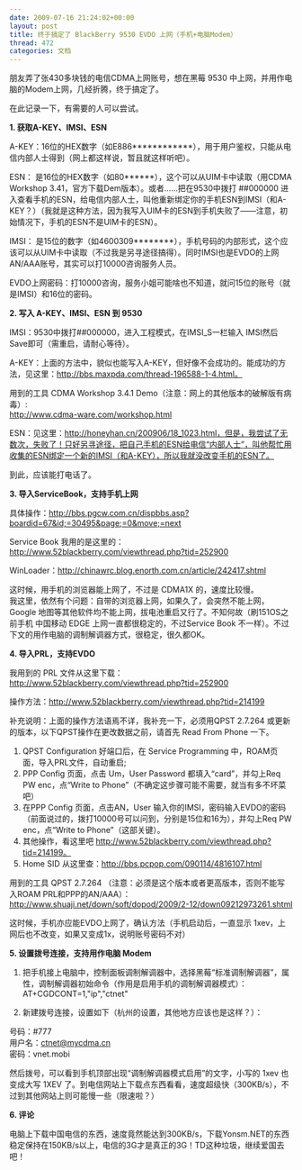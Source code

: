 ```yaml
---
date: 2009-07-16 21:24:02+00:00
layout: post
title: 终于搞定了 BlackBerry 9530 EVDO 上网（手机+电脑Modem）
thread: 472
categories: 文档
---
```


朋友弄了张430多块钱的电信CDMA上网账号，想在黑莓 9530 中上网，并用作电脑的Modem上网，几经折腾，终于搞定了。<!-- more -->  
  
在此记录一下，有需要的人可以尝试。  
  
  
**1. 获取A-KEY、IMSI、ESN**  
  
A-KEY：16位的HEX数字（如E886************），用于用户鉴权，只能从电信内部人士得到（网上都这样说，暂且就这样听吧）。  
  
ESN： 是16位的HEX数字（如80******），这个可以从UIM卡中读取（用CDMA Workshop 3.41，官方下载Dem版本）。或者……把在9530中拨打 ##000000 进入查看手机的ESN，给电信内部人士，叫他重新绑定你的手机ESN到IMSI（和A-KEY？）（我就是这种方法，因为我写入UIM卡的ESN到手机失败了——注意，初始情况下，手机的ESN不是UIM卡的ESN）。  
  
IMSI： 是15位的数字（如4600309********），手机号码的内部形式，这个应该可以从UIM卡中读取（不过我是另寻途径搞得）。同时IMSI也是EVDO的上网AN/AAA账号，其实可以打10000咨询服务人员。  
  
EVDO上网密码：打10000咨询，服务小姐可能啥也不知道，就问15位的账号（就是IMSI）和16位的密码。  
  
  
**2. 写入 A-KEY、IMSI、ESN 到 9530**  
  
  
IMSI：9530中拨打##000000，进入工程模式，在IMSI_S一栏输入 IMSI然后Save即可（需重启，请耐心等待）。  
  
A-KEY：上面的方法中，貌似也能写入A-KEY，但好像不会成功的。能成功的方法，见这里：http://bbs.maxpda.com/thread-196588-1-4.html。  
  
用到的工具 CDMA Workshop 3.4.1 Demo（注意：网上的其他版本的破解版有病毒）:  
http://www.cdma-ware.com/workshop.html  
  
  
ESN：见这里：http://honeyhan.cn/200906/18_1023.html，但是，我尝试了无数次，失败了！只好另寻途径，把自己手机的ESN给电信“内部人士”，叫他帮忙用收集的ESN绑定一个新的IMSI（和A-KEY），所以我就没改变手机的ESN了。  
  
到此，应该能打电话了。  
  
  
**3. 导入ServiceBook，支持手机上网**  
  
  
具体操作：http://bbs.pgcw.com.cn/dispbbs.asp?boardid=67&id;=30495&page;=0&move;=next  
  
Service Book 我用的是这里的：http://www.52blackberry.com/viewthread.php?tid=252900  
  
WinLoader：http://chinawrc.blog.enorth.com.cn/article/242417.shtml  
  
这时候，用手机的浏览器能上网了，不过是 CDMA1X 的，速度比较慢。  
我这里，依然有个问题：自带的浏览器上网，如果久了，会突然不能上网，Google 地图等其他软件均不能上网，拔电池重启又行了。不知何故（刷151OS之前手机 中国移动 EDGE 上网一直都很稳定的，不过Service Book 不一样）。不过下文的用作电脑的调制解调器方式，很稳定，很久都OK。  
  
  
**4. 导入PRL，支持EVDO**  
  
我用到的 PRL 文件从这里下载：http://www.52blackberry.com/viewthread.php?tid=252900  
  
操作方法：http://www.52blackberry.com/viewthread.php?tid=214199  
  
补充说明：上面的操作方法语焉不详，我补充一下，必须用QPST 2.7.264 或更新的版本，以下QPST操作在更改数据之前，请首先 Read From Phone 一下。  
1) QPST Configuration 好端口后，在 Service Programming 中，ROAM页面，导入PRL文件，自动重启;  
 2) PPP Config 页面，点击 Um，User Password 都填入“card”，并勾上Req PW enc，点“Write to Phone”（不确定这步骤可能不需要，就当有多不坏菜吧）  
3) 在PPP Config 页面，点击AN，User 输入你的IMSI，密码输入EVDO的密码（前面说过的，拨打10000号可以问到，分别是15位和16为），并勾上Req PW enc，点“Write to Phone”（这部关键）。  
4) 其他操作，看这里吧 http://www.52blackberry.com/viewthread.php?tid=214199。  
5) Home SID 从这里查：http://bbs.pcpop.com/090114/4816107.html  
  
  
用到的工具 QPST 2.7.264 （注意：必须是这个版本或者更高版本，否则不能写入ROAM PRL和PPP的AN/AAA）：  
http://www.shuaji.net/down/soft/dopod/2009/2-12/down09212973261.shtml  
  
  
这时候，手机亦应能EVDO上网了，确认方法（手机启动后，一直显示 1xev，上网后也不改变，如果又变成1x，说明账号密码不对）  
  
  
**5. 设置拨号连接，支持用作电脑 Modem**  
  
1. 把手机接上电脑中，控制面板调制解调器中，选择黑莓“标准调制解调器”，属性，调制解调器初始命令（作用是启用手机的调制解调器模式）：  
AT+CGDCONT=1,"ip","ctnet"  
  
2) 新建拨号连接，设置如下（杭州的设置，其他地方应该也是这样？）：  
  
号码：#777  
用户名：ctnet@mycdma.cn  
密码：vnet.mobi  
  
然后拨号，可以看到手机顶部出现“调制解调器模式启用”的文字，小写的 1xev 也变成大写 1XEV 了。到电信网站上下载点东西看看，速度超级快（300KB/s），不过到其他网站上则可能慢一些（限速啦？）  
  
  
  
**6. 评论**  
  
电脑上下载中国电信的东西，速度竟然能达到300KB/s，下载Yonsm.NET的东西稳定保持在150KB/s以上，电信的3G才是真正的3G！TD这种垃圾，继续爱国去吧！  
  


